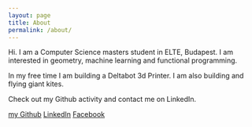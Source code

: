 ```yaml
---
layout: page
title: About
permalink: /about/
---
```


Hi. I am a Computer Science masters student in ELTE, Budapest. I am interested in geometry, machine learning and functional programming.

In my free time I am building a Deltabot 3d Printer. I am also building and flying giant kites. 

Check out my Github activity and contact me on LinkedIn.

<a class="fill" href="https://www.github.com/erdos">my Github</a>
<a class="fill" href="https://www.linkedin.com/in/erdosjr">LinkedIn</a>
<a class="fill" href="https://www.facebook.com/janos.erdos">Facebook</a>

<div class="triangle"></div>
